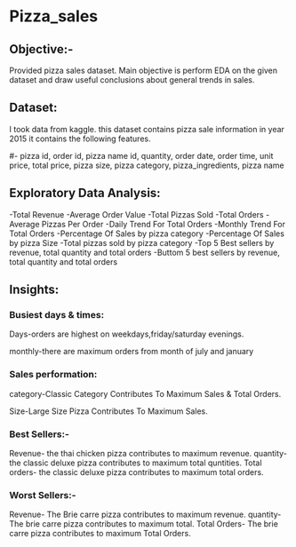# Pizza_sales

## Objective:-
Provided pizza sales dataset.
Main objective is perform EDA on the given dataset and draw useful conclusions about general trends in sales.

## Dataset:
I took data from kaggle. this dataset contains pizza sale information in year 2015 it contains the following features.

#- pizza id,
order id,
pizza name id,
quantity,
order date,
order time,
unit price,
total price,
pizza size,
pizza category,
pizza_ingredients,
pizza name

## Exploratory Data Analysis:
-Total Revenue
-Average Order Value
-Total Pizzas Sold
-Total Orders
-Average Pizzas Per Order
-Daily Trend For Total Orders
-Monthly Trend For Total Orders
-Percentage Of Sales by pizza category
-Percentage Of Sales by pizza Size
-Total pizzas sold by pizza category
-Top 5 Best sellers by revenue, total quantity and total orders
-Buttom 5 best sellers by revenue, total quantity and total orders

## Insights:
### Busiest days & times:
Days-orders are highest on weekdays,friday/saturday evenings.

monthly-there are maximum orders from month of july and january

### Sales performation:
category-Classic Category Contributes To Maximum Sales & Total Orders.

Size-Large Size Pizza Contributes To Maximum  Sales.

### Best Sellers:-
Revenue- the thai chicken pizza contributes to maximum revenue.
quantity- the classic deluxe pizza contributes to maximum total quntities.
Total orders- the classic deluxe pizza contributes to maximum total orders.

### Worst Sellers:-
Revenue- The Brie carre pizza contributes to maximum revenue.
quantity- The brie carre pizza contributes to maximum total.
Total Orders- The brie carre pizza contributes to maximum Total Orders.
